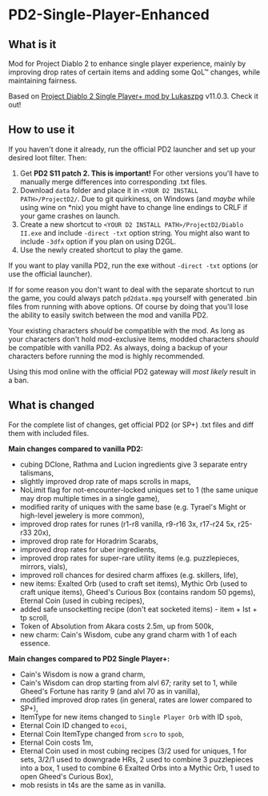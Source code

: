 # PD2-Single-Player-Enhanced
## What is it
Mod for Project Diablo 2 to enhance single player experience, mainly by improving drop rates of certain items and adding some QoL™ changes, while maintaining fairness.

Based on [Project Diablo 2 Single Player+ mod by Lukaszpg](https://github.com/Lukaszpg/PD2-Single-Player-Plus-mod) v11.0.3. Check it out!

## How to use it
If you haven't done it already, run the official PD2 launcher and set up your desired loot filter. Then:

1. Get **PD2 S11 patch 2. This is important!** For other versions you'll have to manually merge differences into corresponding .txt files.
2. Download ``data`` folder and place it in ``<YOUR D2 INSTALL PATH>/ProjectD2/``. Due to git quirkiness, on Windows (and *maybe* while using wine on *nix) you might have to change line endings to CRLF if your game crashes on launch.
3. Create a new shortcut to ``<YOUR D2 INSTALL PATH>/ProjectD2/Diablo II.exe`` and include ``-direct -txt`` option string. You might also want to include ``-3dfx`` option if you plan on using D2GL.
4. Use the newly created shortcut to play the game.

If you want to play vanilla PD2, run the exe without ``-direct -txt`` options (or use the official launcher).

If for some reason you don't want to deal with the separate shortcut to run the game, you could always patch ``pd2data.mpq`` yourself with generated .bin files from running with above options. Of course by doing that you'll lose the ability to easily switch between the mod and vanilla PD2.

Your existing characters *should* be compatible with the mod. As long as your characters don't hold mod-exclusive items, modded characters *should* be compatible with vanilla PD2. As always, doing a backup of your characters before running the mod is highly recommended.

Using this mod online with the official PD2 gateway will *most likely* result in a ban.

## What is changed
For the complete list of changes, get official PD2 (or SP+) .txt files and diff them with included files.

**Main changes compared to vanilla PD2:**
- cubing DClone, Rathma and Lucion ingredients give 3 separate entry talismans,
- slightly improved drop rate of maps scrolls in maps,
- NoLimit flag for not-encounter-locked uniques set to 1 (the same unique may drop multiple times in a single game),
- modified rarity of uniques with the same base (e.g. Tyrael's Might or high-level jewelery is more common),
- improved drop rates for runes (r1-r8 vanilla, r9-r16 3x, r17-r24 5x, r25-r33 20x),
- improved drop rate for Horadrim Scarabs,
- improved drop rates for uber ingredients,
- improved drop rates for super-rare utility items (e.g. puzzlepieces, mirrors, vials),
- improved roll chances for desired charm affixes (e.g. skillers, life),
- new items: Exalted Orb (used to craft set items), Mythic Orb (used to craft unique items), Gheed's Curious Box (contains random 50 pgems), Eternal Coin (used in cubing recipes),
- added safe unsocketting recipe (don't eat socketed items) - item + Ist + tp scroll,
- Token of Absolution from Akara costs 2.5m, up from 500k,
- new charm: Cain's Wisdom, cube any grand charm with 1 of each essence.

**Main changes compared to PD2 Single Player+:**
- Cain's Wisdom is now a grand charm,
- Cain's Wisdom can drop starting from alvl 67; rarity set to 1, while Gheed's Fortune has rarity 9 (and alvl 70 as in vanilla),
- modified improved drop rates (in general, rates are lower compared to SP+),
- ItemType for new items changed to ``Single Player Orb`` with ID ``spob``,
- Eternal Coin ID changed to ``ecoi``,
- Eternal Coin ItemType changed from ``scro`` to ``spob``,
- Eternal Coin costs 1m,
- Eternal Coin used in most cubing recipes (3/2 used for uniques, 1 for sets, 3/2/1 used to downgrade HRs, 2 used to combine 3 puzzlepieces into a box, 1 used to combine 6 Exalted Orbs into a Mythic Orb, 1 used to open Gheed's Curious Box),
- mob resists in t4s are the same as in vanilla.
